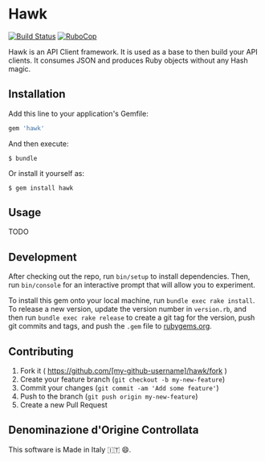 # Hawk

[![Build Status](https://github.com/ifad/hawk/actions/workflows/ruby.yml/badge.svg)](https://github.com/ifad/hawk/actions/workflows/ruby.yml)
[![RuboCop](https://github.com/ifad/hawk/actions/workflows/rubocop.yml/badge.svg)](https://github.com/ifad/hawk/actions/workflows/rubocop.yml)

Hawk is an API Client framework. It is used as a base to then build your API
clients. It consumes JSON and produces Ruby objects without any Hash magic.

## Installation

Add this line to your application's Gemfile:

```ruby
gem 'hawk'
```

And then execute:

    $ bundle

Or install it yourself as:

    $ gem install hawk

## Usage

TODO

## Development

After checking out the repo, run `bin/setup` to install dependencies. Then, run `bin/console` for an interactive prompt that will allow you to experiment.

To install this gem onto your local machine, run `bundle exec rake install`. To release a new version, update the version number in `version.rb`, and then run `bundle exec rake release` to create a git tag for the version, push git commits and tags, and push the `.gem` file to [rubygems.org](https://rubygems.org).

## Contributing

1. Fork it ( https://github.com/[my-github-username]/hawk/fork )
2. Create your feature branch (`git checkout -b my-new-feature`)
3. Commit your changes (`git commit -am 'Add some feature'`)
4. Push to the branch (`git push origin my-new-feature`)
5. Create a new Pull Request

## Denominazione d'Origine Controllata

This software is Made in Italy :it: :smile:.
